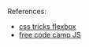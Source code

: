 References:
- [css tricks flexbox](https://css-tricks.com/snippets/css/a-guide-to-flexbox/)
- [free code camp JS](https://www.freecodecamp.org/learn/javascript-algorithms-and-data-structures/)